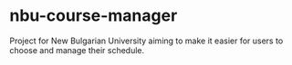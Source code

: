 # nbu-course-manager
Project for New Bulgarian University aiming to make it easier for users to choose and manage their schedule.
